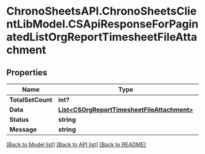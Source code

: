# ChronoSheetsAPI.ChronoSheetsClientLibModel.CSApiResponseForPaginatedListOrgReportTimesheetFileAttachment
## Properties

Name | Type | Description | Notes
------------ | ------------- | ------------- | -------------
**TotalSetCount** | **int?** |  | [optional] 
**Data** | [**List&lt;CSOrgReportTimesheetFileAttachment&gt;**](CSOrgReportTimesheetFileAttachment.md) |  | [optional] 
**Status** | **string** |  | [optional] 
**Message** | **string** |  | [optional] 

[[Back to Model list]](../README.md#documentation-for-models) [[Back to API list]](../README.md#documentation-for-api-endpoints) [[Back to README]](../README.md)

